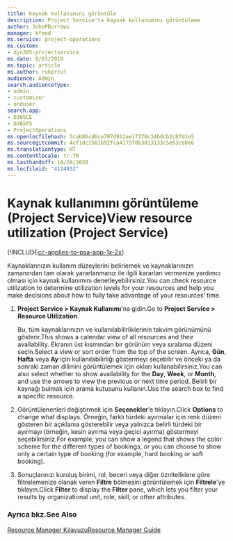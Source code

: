 ```yaml
---
title: Kaynak kullanımını görüntüle
description: Project Service'ta kaynak kullanımını görüntüleme
author: JohnPBurrows
manager: kfend
ms.service: project-operations
ms.custom:
- dyn365-projectservice
ms.date: 8/03/2018
ms.topic: article
ms.author: ruhercul
audience: Admin
search.audienceType:
- admin
- customizer
- enduser
search.app:
- D365CE
- D365PS
- ProjectOperations
ms.openlocfilehash: 5cab86cd6ce797d912ae17178c34bdcb2c87d1e5
ms.sourcegitcommit: 4cf1dc1561b92fca4175f0b3813133c5e63ce8e6
ms.translationtype: HT
ms.contentlocale: tr-TR
ms.lasthandoff: 10/28/2020
ms.locfileid: "4124932"
---
```

# <a name="view-resource-utilization-project-service"></a><span data-ttu-id="22c42-103">Kaynak kullanımını görüntüleme (Project Service)</span><span class="sxs-lookup"><span data-stu-id="22c42-103">View resource utilization (Project Service)</span></span>

[!INCLUDE[cc-applies-to-psa-app-1x-2x](../includes/cc-applies-to-psa-app-1x-2x.md)]

<span data-ttu-id="22c42-104">Kaynaklarınızın kullanım düzeylerini belirlemek ve kaynaklarınızın zamanından tam olarak yararlanmanız ile ilgili kararları vermenize yardımcı olması için kaynak kullanımını denetleyebilirsiniz.</span><span class="sxs-lookup"><span data-stu-id="22c42-104">You can check resource utilization to determine utilization levels for your resources and help you make decisions about how to fully take advantage of your resources’ time.</span></span>  
  
1. <span data-ttu-id="22c42-105">**Project Service > Kaynak Kullanımı**'na gidin.</span><span class="sxs-lookup"><span data-stu-id="22c42-105">Go to **Project Service > Resource Utilization**.</span></span> 

     <span data-ttu-id="22c42-106">Bu, tüm kaynaklarınızın ve kullanılabilirliklerinin takvim görünümünü gösterir.</span><span class="sxs-lookup"><span data-stu-id="22c42-106">This shows a calendar view of all resources and their availability.</span></span> <span data-ttu-id="22c42-107">Ekranın üst kısmından bir görünüm veya sıralama düzeni seçin.</span><span class="sxs-lookup"><span data-stu-id="22c42-107">Select a view or sort order from the top of the screen.</span></span> <span data-ttu-id="22c42-108">Ayrıca, **Gün**, **Hafta** veya **Ay** için kullanılabilirliği göstermeyi seçebilir ve önceki ya da sonraki zaman dilimini görüntülemek için okları kullanabilirsiniz.</span><span class="sxs-lookup"><span data-stu-id="22c42-108">You can also select whether to show availability for the **Day**, **Week**, or **Month**, and use the arrows to view the previous or next time period.</span></span> <span data-ttu-id="22c42-109">Belirli bir kaynağı bulmak için arama kutusunu kullanın.</span><span class="sxs-lookup"><span data-stu-id="22c42-109">Use the search box to find a specific resource.</span></span>      
  
2. <span data-ttu-id="22c42-110">Görüntülenenleri değiştirmek için **Seçenekler**'e tıklayın.</span><span class="sxs-lookup"><span data-stu-id="22c42-110">Click **Options** to change what displays.</span></span> <span data-ttu-id="22c42-111">Örneğin, farklı türdeki ayırmalar için renk düzeni gösteren bir açıklama gösterebilir veya yalnızca belirli türdeki bir ayırmayı (örneğin, kesin ayırma veya geçici ayırma) göstermeyi seçebilirsiniz.</span><span class="sxs-lookup"><span data-stu-id="22c42-111">For example, you can show a legend that shows the color scheme for the different types of bookings, or you can choose to show only a certain type of booking (for example, hard booking or soft booking).</span></span>  

3. <span data-ttu-id="22c42-112">Sonuçlarınızı kuruluş birimi, rol, beceri veya diğer özniteliklere göre filtrelemenize olanak veren **Filtre** bölmesini görüntülemek için **Filtrele**'ye tıklayın.</span><span class="sxs-lookup"><span data-stu-id="22c42-112">Click **Filter** to display the **Filter** pane, which lets you filter your results by organizational unit, role, skill, or other attributes.</span></span>  
  
### <a name="see-also"></a><span data-ttu-id="22c42-113">Ayrıca bkz.</span><span class="sxs-lookup"><span data-stu-id="22c42-113">See Also</span></span>  
 [<span data-ttu-id="22c42-114">Resource Manager Kılavuzu</span><span class="sxs-lookup"><span data-stu-id="22c42-114">Resource Manager Guide</span></span>](../psa/resource-manager-guide.md)
